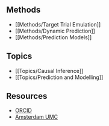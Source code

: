 
## Methods

  - [[Methods/Target Trial Emulation]]
  - [[Methods/Dynamic Prediction]]
  - [[Methods/Prediction Models]]

## Topics

  - [[Topics/Causal Inference]]
  - [[Topics/Prediction and Modelling]]

## Resources

  - [ORCID](https://orcid.org/0000-0002-9045-3630)
  - [Amsterdam UMC](https://researchinformation.amsterdamumc.org/en/persons/rik-van-eekelen-2)
